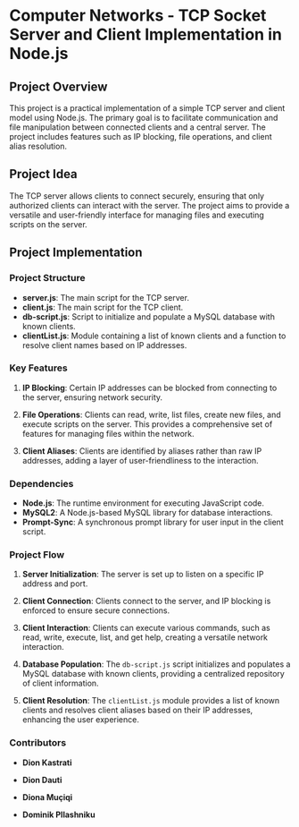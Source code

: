 # Computer Networks - TCP Socket Server and Client Implementation in Node.js

## Project Overview

This project is a practical implementation of a simple TCP server and client model using Node.js. The primary goal is to facilitate communication and file manipulation between connected clients and a central server. The project includes features such as IP blocking, file operations, and client alias resolution.

## Project Idea

The TCP server allows clients to connect securely, ensuring that only authorized clients can interact with the server. The project aims to provide a versatile and user-friendly interface for managing files and executing scripts on the server.



## Project Implementation

### Project Structure

- **server.js**: The main script for the TCP server.
- **client.js**: The main script for the TCP client.
- **db-script.js**: Script to initialize and populate a MySQL database with known clients.
- **clientList.js**: Module containing a list of known clients and a function to resolve client names based on IP addresses.

### Key Features

1. **IP Blocking**: Certain IP addresses can be blocked from connecting to the server, ensuring network security.

2. **File Operations**: Clients can read, write, list files, create new files, and execute scripts on the server. This provides a comprehensive set of features for managing files within the network.

3. **Client Aliases**: Clients are identified by aliases rather than raw IP addresses, adding a layer of user-friendliness to the interaction.

### Dependencies

- **Node.js**: The runtime environment for executing JavaScript code.
- **MySQL2**: A Node.js-based MySQL library for database interactions.
- **Prompt-Sync**: A synchronous prompt library for user input in the client script.



### Project Flow

1. **Server Initialization**: The server is set up to listen on a specific IP address and port.

2. **Client Connection**: Clients connect to the server, and IP blocking is enforced to ensure secure connections.

3. **Client Interaction**: Clients can execute various commands, such as read, write, execute, list, and get help, creating a versatile network interaction.

4. **Database Population**: The `db-script.js` script initializes and populates a MySQL database with known clients, providing a centralized repository of client information.

5. **Client Resolution**: The `clientList.js` module provides a list of known clients and resolves client aliases based on their IP addresses, enhancing the user experience.

### Contributors

- **Dion Kastrati**

- **Dion Dauti**

- **Diona Muçiqi**

- **Dominik Pllashniku**


